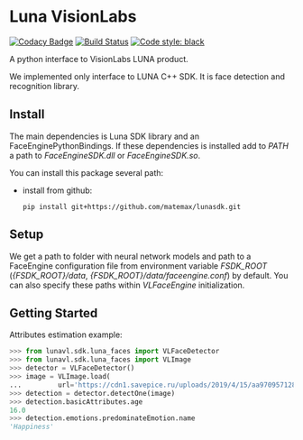 # Luna VisionLabs

[![Codacy Badge](https://api.codacy.com/project/badge/Grade/9a84be56ae864b09a667dcf1a2c400f8)](https://www.codacy.com/manual/VisionLabs/lunasdk?utm_source=github.com&amp;utm_medium=referral&amp;utm_content=matemax/lunasdk&amp;utm_campaign=Badge_Grade)
[![Build Status](https://travis-ci.org/matemax/lunasdk.svg?branch=master)](https://travis-ci.org/matemax/lunasdk)
[![Code style: black](https://img.shields.io/badge/code%20style-black-000000.svg)](https://github.com/psf/black)

A python interface to VisionLabs LUNA product.

We implemented only interface to LUNA C++ SDK. It is face detection and recognition library.

## Install

The main dependencies is Luna SDK library and an FaceEnginePythonBindings. If these dependencies is installed
 add to *PATH* a path to *FaceEngineSDK.dll* or *FaceEngineSDK.so*.

You can install this package several path:

-   install from github:
  
    ```console
    pip install git+https://github.com/matemax/lunasdk.git
    ```

## Setup

We get a path to folder with neural network models and path to a FaceEngine configuration file  from environment 
variable *FSDK_ROOT* (*{FSDK_ROOT}/data*, *{FSDK_ROOT}/data/faceengine.conf*) by default. You can also specify these paths 
within *VLFaceEngine* initialization. 

## Getting Started

Attributes estimation example:

``` python
>>> from lunavl.sdk.luna_faces import VLFaceDetector
>>> from lunavl.sdk.luna_faces import VLImage
>>> detector = VLFaceDetector()
>>> image = VLImage.load(
...         url='https://cdn1.savepice.ru/uploads/2019/4/15/aa970957128d9892f297cdfa5b3fda88-full.jpg')
>>> detection = detector.detectOne(image)
>>> detection.basicAttributes.age
16.0
>>> detection.emotions.predominateEmotion.name
'Happiness'
```
